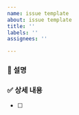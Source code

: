 ```yaml
---
name: issue template
about: issue template
title: ''
labels: ''
assignees: ''

---
```


<!-- ✅ 이슈 제목 : [작업코드] 개발 기능
ex) [RECRUITER_001] 채용담당자 회원가입 개발
-->

### 📌 설명
<!-- 진행할 작업에 대한 설명 작성 
일반 회원가입 기능을 개발한다. -->

### ✅ 상세 내용
<!-- 해당 작업을 위한 하위 태스크 작성 -->
- [ ] ~~~ 설계
